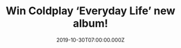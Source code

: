 ---
campaign-uuid: "c-87113ccf-4364-4ff3-9a8e-0fc1fe63b6f1"
type: "Competition"
category: "Music"
date: "2019-10-30T07:00:00.000Z"
end-date: "2019-12-30T23:59:00.000Z"
disable-form: false
is_promoted: false
has_entry_page: true
title: "Win Coldplay ‘Everyday Life’ new album!"
competition-description: "<p>Calling all Coldplay fans! It’s finally happening, Coldplay’\
  s eight studio album is here: ‘Everyday Life’. An amazing 53-minute double album\
  \ divided in two halves, Sunrise and Sunset. We want you to enjoy this brand 16-track\
  \ new record, that’s why we are giving away a copy to one lucky NME AAA member to\
  \ win. Click below for a chance to win and it could be coming home with you!</p>\n"
hero-header: "Win Coldplay ‘Everyday Life’ new album!"
terms-confirmation: "N/A"
banner-img: "https://assets.expresslyapp.com/asset-a5c7c3d0-00b9-42b3-8822-99d350426acb.jpg"
logo-left-href: "aaa.nme.com"
logo-left-image: "https://assets.expresslyapp.com/asset-048fd6ef-9fb6-4ff3-8ebf-241fd36f33e9.jpg"
logo-left-title: "NME AAA"
bg-image-hero: "https://assets.expresslyapp.com/asset-55f6ad6a-39da-4788-8f41-fecd397d3b50.jpg"
bg-image-first: "https://assets.expresslyapp.com/asset-1e4ed99c-7167-49dd-ac6a-a2f4a0b8ebce.jpg"
section1-content: "<p>’Everyday Life’ is Coldplay eight studio album. An incredible\
  \ 53-minute and 16 track brand new album divided in two halves for you to enjoy.\
  \ A double album with the first half titled Sunrise and the other Sunset. Church,\
  \ Daddy, Orphans… are some of their brand new songs you could find in their new\
  \ record.</p>\n<p>Want it? Click below for a chance win it now.</p>\n<p>Good luck!</p>\n"
entry-title: "Win Coldplay ‘Everyday Life’ new album!"
entry-content: "<p>Enter the draw to win Coldplay ‘Everyday Life’ new album by completing\
  \ the form below before 23:59 on the 30th of December 2019.</p>\n"
has-winner: false
prize-description: "Coldplay ‘Everyday Life’ new album!"
special-conditions: "Multiple entries are allowed up to one every day."
country-restrictions:
- "GB"
---